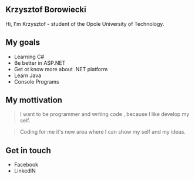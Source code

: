 ## Krzysztof Borowiecki

Hi, I'm Krzysztof - student of the Opole University of Technology.


## My goals 


- Learning C#
- Be better in ASP.NET 
- Get ot know more about .NET platform 
- Learn Java 
- Console Programs 



## My mottivation


> I want to be programmer and writing code , because I like develop my self.

> Coding for me it's new area where I can show my self and my ideas.




## Get in touch 


- Facebook
- LinkedIN






<!--
**KrzysztofBorowiecki/KrzysztofBorowiecki** is a ✨ _special_ ✨ repository because its `README.md` (this file) appears on your GitHub profile.
### Hej! 👋
Here are some ideas to get you started:


- 🌱 I’m currently learning ...
- 👯 I’m looking to collaborate on ...
- 🤔 I’m looking for help with ...
- 💬 Ask me about ...
- 📫 How to reach me: ...
- 😄 Pronouns: ...
- ⚡ Fun fact: ...

